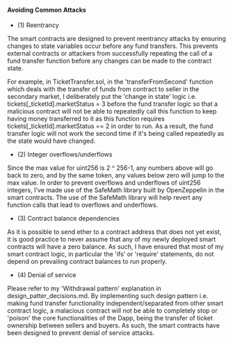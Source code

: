 #### Avoiding Common Attacks

* (1) Reentrancy

The smart contracts are designed to prevent reentrancy attacks by ensuring changes to state variables occur before any fund transfers. This prevents external contracts or attackers from successfully repeating the call of a fund transfer function before any changes can be made to the contract state.

For example, in TicketTransfer.sol, in the 'transferFromSecond' function which deals with the transfer of funds from contract to seller in the secondary market, I deliberately put the 'change in state' logic i.e. tickets[_ticketId].marketStatus = 3 before the fund transfer logic so that a malicious contract will not be able to repeatedly call this function to keep having money transferred to it as this function requires tickets[_ticketId].marketStatus == 2 in order to run. As a result, the fund transfer logic will not work the second time if it's being called repeatedly as the state would have changed.

* (2) Integer overflows/underflows

Since the max value for uint256 is 2 ^ 256-1, any numbers above will go back to zero, and by the same token, any values below zero will jump to the max value. In order to prevent overflows and underflows of uint256 integers, I've made use of the SafeMath library built by OpenZeppelin in the smart contracts. The use of the SafeMath library will help revert any function calls that lead to overflows and underflows.

* (3) Contract balance dependencies

As it is possible to send ether to a contract address that does not yet exist, it is good practice to never assume that any of my newly deployed smart contracts will have a zero balance. As such, I have ensured that most of my smart contract logic, in particular the 'ifs' or 'require' statements, do not depend on prevailing contract balances to run properly.

* (4) Denial of service

Please refer to my 'Withdrawal pattern' explanation in design_patter_decisions.md. By implementing such design pattern i.e. making fund transfer functionality independent/separated from other smart contract logic, a malacious contract will not be able to completely stop or 'poison' the core functionalities of the Dapp, being the transfer of ticket ownership between sellers and buyers. As such, the smart contracts have been designed to prevent denial of service attacks.